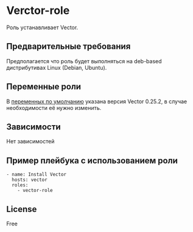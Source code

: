 Verctor-role
=========

Роль устанавливает Vector.

Предварительные требования
------------

Предполагается что роль будет выполняться на deb-based дистрибутивах Linux (Debian, Ubuntu).

Переменные роли
--------------

В [переменных по умолчанию](./defaults/main.yml) указана версия Vector 0.25.2, в случае необходимости её нужно изменить.

Зависимости
------------

Нет зависимостей

Пример плейбука с использованием роли
----------------
```
- name: Install Vector
  hosts: vector
  roles:
    - vector-role
```

License
-------

Free